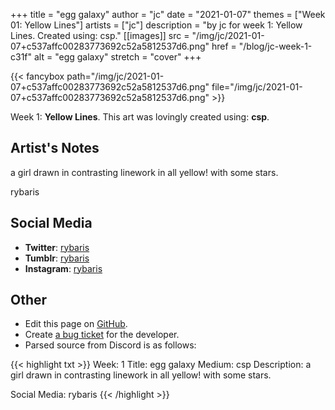 +++
title =       "egg galaxy"
author =      "jc"
date =        "2021-01-07"
themes =      ["Week 01: Yellow Lines"]
artists =     ["jc"]
description = "by jc for week 1: Yellow Lines. Created using: csp."
[[images]]
              src = "/img/jc/2021-01-07+c537affc00283773692c52a5812537d6.png"
              href = "/blog/jc-week-1-c31f"
              alt = "egg galaxy"
              stretch = "cover"
+++


{{< fancybox path="/img/jc/2021-01-07+c537affc00283773692c52a5812537d6.png" file="/img/jc/2021-01-07+c537affc00283773692c52a5812537d6.png" >}}


Week 1: **Yellow Lines**. This art was lovingly created using: **csp**.

## Artist's Notes

a girl drawn in contrasting linework in all yellow! with some stars. 

rybaris

## Social Media

- **Twitter**: <a href='https://twitter.com/rybaris' target='_blank'>rybaris</a>
- **Tumblr**: <a href='https://rybaris.tumblr.com' target='_blank'>rybaris</a>
- **Instagram**: <a href='https://instagram.com/rybaris' target='_blank'>rybaris</a>


## Other

- Edit this page on [GitHub](https://github.com/teaminkling/web-refresh/edit/main/blog/content/blog/jc-week-1-c31f.md).
- Create [a bug ticket](https://github.com/teaminkling/web-refresh/issues/new?assignees=&labels=bug&template=problem-report.md&title=) for the developer.
- Parsed source from Discord is as follows:

{{< highlight txt >}}
Week: 1
Title: egg galaxy
Medium: csp
Description: a girl drawn in contrasting linework in all yellow! with some stars. 

Social Media: rybaris
{{< /highlight >}}